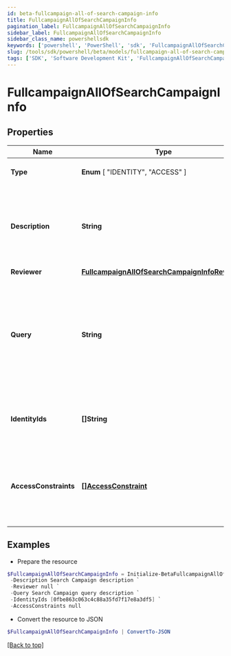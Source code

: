 ```yaml
---
id: beta-fullcampaign-all-of-search-campaign-info
title: FullcampaignAllOfSearchCampaignInfo
pagination_label: FullcampaignAllOfSearchCampaignInfo
sidebar_label: FullcampaignAllOfSearchCampaignInfo
sidebar_class_name: powershellsdk
keywords: ['powershell', 'PowerShell', 'sdk', 'FullcampaignAllOfSearchCampaignInfo', 'BetaFullcampaignAllOfSearchCampaignInfo'] 
slug: /tools/sdk/powershell/beta/models/fullcampaign-all-of-search-campaign-info
tags: ['SDK', 'Software Development Kit', 'FullcampaignAllOfSearchCampaignInfo', 'BetaFullcampaignAllOfSearchCampaignInfo']
---
```



# FullcampaignAllOfSearchCampaignInfo

## Properties

Name | Type | Description | Notes
------------ | ------------- | ------------- | -------------
**Type** |  **Enum** [  "IDENTITY",    "ACCESS" ] | The type of search campaign represented. | [required]
**Description** | **String** | Describes this search campaign. Intended for storing the query used, and possibly the number of identities selected/available. | [optional] 
**Reviewer** | [**FullcampaignAllOfSearchCampaignInfoReviewer**](fullcampaign-all-of-search-campaign-info-reviewer) |  | [optional] 
**Query** | **String** | The scope for the campaign. The campaign will cover identities returned by the query and identities that have access items returned by the query. One of `query` or `identityIds` must be set. | [optional] 
**IdentityIds** | **[]String** | A direct list of identities to include in this campaign. One of `identityIds` or `query` must be set. | [optional] 
**AccessConstraints** | [**[]AccessConstraint**](access-constraint) | Further reduces the scope of the campaign by excluding identities (from `query` or `identityIds`) that do not have this access. | [optional] 

## Examples

- Prepare the resource
```powershell
$FullcampaignAllOfSearchCampaignInfo = Initialize-BetaFullcampaignAllOfSearchCampaignInfo  -Type ACCESS `
 -Description Search Campaign description `
 -Reviewer null `
 -Query Search Campaign query description `
 -IdentityIds [0fbe863c063c4c88a35fd7f17e8a3df5] `
 -AccessConstraints null
```

- Convert the resource to JSON
```powershell
$FullcampaignAllOfSearchCampaignInfo | ConvertTo-JSON
```


[[Back to top]](#) 

